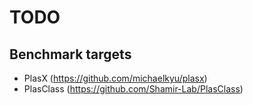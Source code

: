 # TODO

## Benchmark targets
* PlasX (https://github.com/michaelkyu/plasx)
* PlasClass (https://github.com/Shamir-Lab/PlasClass)